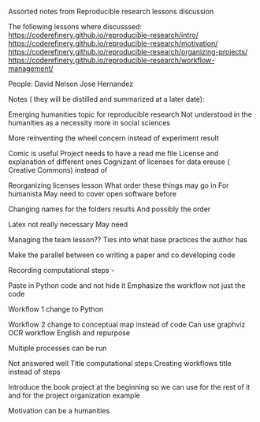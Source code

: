 Assorted notes from Reproducible research lessons discussion

The following lessons where discusssed:
https://coderefinery.github.io/reproducible-research/intro/
https://coderefinery.github.io/reproducible-research/motivation/
https://coderefinery.github.io/reproducible-research/organizing-projects/
https://coderefinery.github.io/reproducible-research/workflow-management/

People: 
David Nelson
Jose Hernandez


Notes ( they will be distilled and summarized at a later date): 

Emerging humanities topic for reproducible research
Not understood in the humanities as a necessity more in social sciences


More reinventing the wheel concern instead of experiment result

Comic is useful
Project needs to have a read me file
License and explanation of different ones
Cognizant of licenses for data ereuse ( Creative Commons) instead of

Reorganizing licenses lesson
What order these things may go in
For humanista May need to cover open software before

Changing names for the folders results
And possibly the order

Latex not really necessary
May need

Managing the team lesson?? Ties into what base practices the author has

Make the parallel between co writing a paper and co developing code

Recording computational steps -

Paste in Python code and not hide it
Emphasize the workflow not just the code

Workflow 1 change to Python


Workflow 2 change to conceptual map instead of code
Can use graphviz
OCR workflow English and repurpose

Multiple processes can be run

Not answered well
Title computational steps
Creating workflows title instead of steps

Introduce the book project at the beginning so we can use for the rest of it and for the project organization example

Motivation can be a humanities
